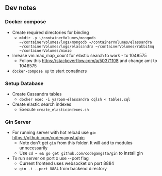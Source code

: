 ## Dev notes

### Docker compose
- Create required directories for binding
  - `mkdir -p ~/containerVolumes/mongodb ~/containerVolumes/logs/mongodb ~/containerVolumes/elassandra ~/containerVolumes/logs/elassandra ~/containerVolumes/rabbitmq ~/containerVolumes/minio`
- Inrease vm.max_map_count for elastic search to work - to 1048575
  - Follow this https://stackoverflow.com/a/50371108 and change amt to 1048575
- `docker-compose up` to start conatiners

### Setup Database
- Create Cassandra tables
  - `docker exec -i yaroom-elassandra cqlsh < tables.cql`
- Create elastic search indexes
  - Execute `create_elasticindexes.sh`

### Gin Server
- For running server with hot reload use `gin` https://github.com/codegangsta/gin
  - Note don't get `gin` from this folder. It will add to modules unnecessarily
  - Use `cd ~ && go get github.com/codegangsta/gin` to install gin
- To run server on port x use --port flag
  - Current frontend uses websocket on port 8884
  - `gin -i --port 8884` from backend directory
